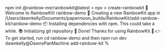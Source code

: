 <div id="termynal" data-termynal>
    <span data-ty="input"><span class="file-path"></span>npm init @rainbow-me/rainbowkit@latest
</span>
    <span data-ty="input" data-ty-prompt=""> > npx</span>
    <span data-ty="input" data-ty-prompt=""> > create-rainbowkit</span>
    <span data-ty="input" data-ty-prompt=""> 🌈 Welcome to RainbowKit!</span>
    <span data-ty="input" data-ty-prompt="✔ What is the name of your project?"> rainbow-demo</span>
    <span data-ty="input" data-ty-prompt=""> 🚀 Creating a new RainbowKit app in /Users/dawnkelly/Documents/papermoon_builds/RainbowKit/add-rainbow-kit/rainbow-demo</span>
    <span data-ty="input" data-ty-prompt=""> 📦 Installing dependencies with npm. This could take a while.</span>
    <span data-ty="input" data-ty-prompt="">📚 Initializing git repository</span>
    <span data-ty="input" data-ty-prompt=""> 🌈 Done! Thanks for using RainbowKit 🙏</span>
    <span data-ty="input" data-ty-prompt=""> 👉 To get started, run cd rainbow-demo and then npm run dev</span>
    <span data-ty="input" data-ty-prompt="">dawnkelly@DawnsPanMachine add-rainbow-kit % </span>
</div>